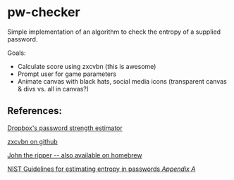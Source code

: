 pw-checker
==========

Simple implementation of an algorithm to check the entropy of a supplied password.


Goals:

- Calculate score using zxcvbn (this is awesome)
- Prompt user for game parameters
- Animate canvas with black hats, social media icons (transparent canvas & divs vs. all in canvas?)


References:
-----------

[Dropbox's password strength estimator](https://tech.dropbox.com/2012/04/zxcvbn-realistic-password-strength-estimation/)

[zxcvbn on github](https://github.com/lowe/zxcvbn)

[John the ripper -- also available on homebrew](http://www.openwall.com/john/)

[NIST Guidelines for estimating entropy in passwords *Appendix A*](http://nvlpubs.nist.gov/nistpubs/SpecialPublications/NIST.SP.800-63-2.pdf)
